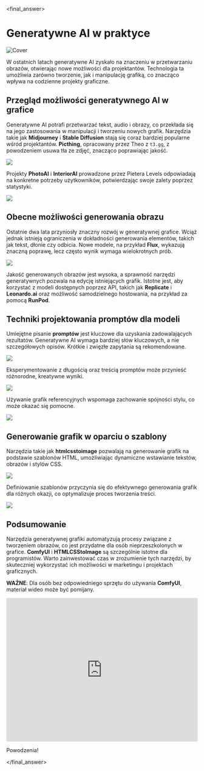<final_answer>

# Generatywne AI w praktyce

![Cover](https://cloud.overment.com/S02E03-1731372201.png)

W ostatnich latach generatywne AI zyskało na znaczeniu w przetwarzaniu obrazów, otwierając nowe możliwości dla projektantów. Technologia ta umożliwia zarówno tworzenie, jak i manipulację grafiką, co znacząco wpływa na codzienne projekty graficzne.

## Przegląd możliwości generatywnego AI w grafice

Generatywne AI potrafi przetwarzać tekst, audio i obrazy, co przekłada się na jego zastosowania w manipulacji i tworzeniu nowych grafik. Narzędzia takie jak **Midjourney** i **Stable Diffusion** stają się coraz bardziej popularne wśród projektantów. **Picthing**, opracowany przez Theo z `t3.gg`, z powodzeniem usuwa tła ze zdjęć, znacząco poprawiając jakość.

![](https://cloud.overment.com/2024-09-26/aidevs3_picthing-a5ce0e6a-b.png)

Projekty **PhotoAI** i **InteriorAI** prowadzone przez Pietera Levels odpowiadają na konkretne potrzeby użytkowników, potwierdzając swoje zalety poprzez statystyki.

![](https://cloud.overment.com/2024-09-26/aidevs3_levelsio-55df5a6e-5.png)

## Obecne możliwości generowania obrazu

Ostatnie dwa lata przyniosły znaczny rozwój w generatywnej grafice. Wciąż jednak istnieją ograniczenia w dokładności generowania elementów, takich jak tekst, dłonie czy odbicia. Nowe modele, na przykład **Flux**, wykazują znaczną poprawę, lecz często wynik wymaga wielokrotnych prób.

![](https://cloud.overment.com/2024-09-26/aidevs3_midjourney-79dd9b18-9.png)

Jakość generowanych obrazów jest wysoka, a sprawność narzędzi generatywnych pozwala na edycję istniejących grafik. Istotne jest, aby korzystać z modeli dostępnych poprzez API, takich jak **Replicate** i **Leonardo.ai** oraz możliwość samodzielnego hostowania, na przykład za pomocą **RunPod**.

## Techniki projektowania promptów dla modeli

Umiejętne pisanie **promptów** jest kluczowe dla uzyskania zadowalających rezultatów. Generatywne AI wymaga bardziej słów kluczowych, a nie szczegółowych opisów. Krótkie i zwięzłe zapytania są rekomendowane.

![](https://cloud.overment.com/2024-09-26/aidevs3_mj-852d34e2-4.png)

Eksperymentowanie z długością oraz treścią promptów może przynieść różnorodne, kreatywne wyniki.

![](https://cloud.overment.com/2024-09-26/aidevs3_flow-10bef635-8.png)

Używanie grafik referencyjnych wspomaga zachowanie spójności stylu, co może okazać się pomocne.

![](https://cloud.overment.com/2024-09-27/aidevs3_smokeref-66a2ba4c-7.png)

## Generowanie grafik w oparciu o szablony

Narzędzia takie jak **htmlcsstoimage** pozwalają na generowanie grafik na podstawie szablonów HTML, umożliwiając dynamiczne wstawianie tekstów, obrazów i stylów CSS.

![](https://cloud.overment.com/2024-09-27/aidevs3_htmlcsstoimage-c6f590af-a.png)

Definiowanie szablonów przyczynia się do efektywnego generowania grafik dla różnych okazji, co optymalizuje proces tworzenia treści.

![](https://cloud.overment.com/2024-09-27/aidevs3_templates-77a3823f-1.png)

## Podsumowanie

Narzędzia generatywnej grafiki automatyzują procesy związane z tworzeniem obrazów, co jest przydatne dla osób nieprzeszkolonych w grafice. **ComfyUI** i **HTMLCSStoImage** są szczególnie istotne dla programistów. Warto zainwestować czas w zrozumienie tych narzędzi, by skuteczniej wykorzystać ich możliwości w marketingu i projektach graficznych.

**WAŻNE**: Dla osób bez odpowiedniego sprzętu do używania **ComfyUI**, materiał wideo może być pomijany.

<div style="padding:75% 0 0 0;position:relative;"><iframe src="https://player.vimeo.com/video/1029104946?badge=0&amp;autopause=0&amp;player_id=0&amp;app_id=58479" frameborder="0" allow="autoplay; fullscreen; picture-in-picture; clipboard-write" style="position:absolute;top:0;left:0;width:100%;height:100%;" title="02_03_comfy"></iframe></div><script src="https://player.vimeo.com/api/player.js"></script>

Powodzenia!

</final_answer>